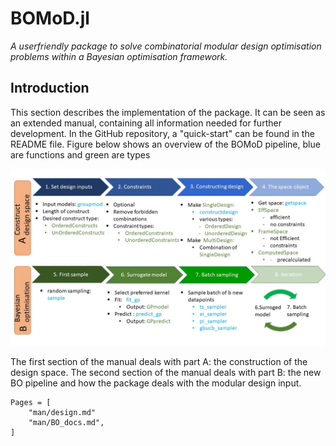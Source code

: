 # BOMoD.jl
*A userfriendly package to solve combinatorial modular design optimisation problems within a Bayesian optimisation framework.*

## Introduction
This section describes the implementation of the package. It can be seen as an extended manual, containing all information needed for further development.
In the GitHub repository, a "quick-start" can be found in the README file. Figure below shows an overview of the BOMoD pipeline, blue are functions and green are types


![Manual picture](Manual_picture_6.jpg)


The first section of the manual deals with part A: the construction of the design space.
The second section of the manual deals with part B: the new BO pipeline and how the package deals with the modular design input.

```@contents
Pages = [
    "man/design.md"
    "man/BO_docs.md",
]
```
